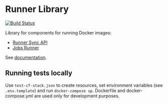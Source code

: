 # Runner Library

[![Build Status](https://dev.azure.com/keboola-dev/docker-runner/_apis/build/status/keboola.docker-bundle?branchName=master)](https://dev.azure.com/keboola-dev/docker-runner/_build/latest?definitionId=1&branchName=master)

Library for components for running Docker images:
- [Runner Sync API](https://github.com/keboola/runner-sync-api)
- [Jobs Runner](https://github.com/keboola/docker-runner-jobs)

See [documentation](https://developers.keboola.com/extend/docker-runner/).

## Running tests locally
Use `test-cf-stack.json` to create resources, set environment variables (see `.env.template`) and run `docker-compose up`.
Dockerfile and docker-compose.yml are used only for development purposes.
